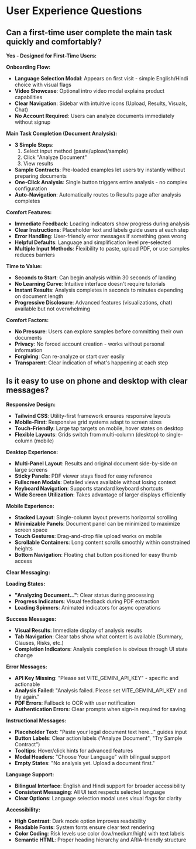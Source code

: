# User Experience Questions

## Can a first-time user complete the main task quickly and comfortably?

**Yes - Designed for First-Time Users:**

**Onboarding Flow:**
- **Language Selection Modal**: Appears on first visit - simple English/Hindi choice with visual flags
- **Video Showcase**: Optional intro video modal explains product capabilities
- **Clear Navigation**: Sidebar with intuitive icons (Upload, Results, Visuals, Chat)
- **No Account Required**: Users can analyze documents immediately without signup

**Main Task Completion (Document Analysis):**
- **3 Simple Steps**: 
  1. Select input method (paste/upload/sample)
  2. Click "Analyze Document" 
  3. View results
- **Sample Contracts**: Pre-loaded examples let users try instantly without preparing documents
- **One-Click Analysis**: Single button triggers entire analysis - no complex configuration
- **Auto-Navigation**: Automatically routes to Results page after analysis completes

**Comfort Features:**
- **Immediate Feedback**: Loading indicators show progress during analysis
- **Clear Instructions**: Placeholder text and labels guide users at each step
- **Error Handling**: User-friendly error messages if something goes wrong
- **Helpful Defaults**: Language and simplification level pre-selected
- **Multiple Input Methods**: Flexibility to paste, upload PDF, or use samples reduces barriers

**Time to Value:**
- **Seconds to Start**: Can begin analysis within 30 seconds of landing
- **No Learning Curve**: Intuitive interface doesn't require tutorials
- **Instant Results**: Analysis completes in seconds to minutes depending on document length
- **Progressive Disclosure**: Advanced features (visualizations, chat) available but not overwhelming

**Comfort Factors:**
- **No Pressure**: Users can explore samples before committing their own documents
- **Privacy**: No forced account creation - works without personal information
- **Forgiving**: Can re-analyze or start over easily
- **Transparent**: Clear indication of what's happening at each step

## Is it easy to use on phone and desktop with clear messages?

**Responsive Design:**
- **Tailwind CSS**: Utility-first framework ensures responsive layouts
- **Mobile-First**: Responsive grid systems adapt to screen sizes
- **Touch-Friendly**: Large tap targets on mobile, hover states on desktop
- **Flexible Layouts**: Grids switch from multi-column (desktop) to single-column (mobile)

**Desktop Experience:**
- **Multi-Panel Layout**: Results and original document side-by-side on large screens
- **Sticky Panels**: PDF viewer stays fixed for easy reference
- **Fullscreen Modals**: Detailed views available without losing context
- **Keyboard Navigation**: Supports standard keyboard shortcuts
- **Wide Screen Utilization**: Takes advantage of larger displays efficiently

**Mobile Experience:**
- **Stacked Layout**: Single-column layout prevents horizontal scrolling
- **Minimizable Panels**: Document panel can be minimized to maximize screen space
- **Touch Gestures**: Drag-and-drop file upload works on mobile
- **Scrollable Containers**: Long content scrolls smoothly within constrained heights
- **Bottom Navigation**: Floating chat button positioned for easy thumb access

**Clear Messaging:**

**Loading States:**
- **"Analyzing Document..."**: Clear status during processing
- **Progress Indicators**: Visual feedback during PDF extraction
- **Loading Spinners**: Animated indicators for async operations

**Success Messages:**
- **Visual Results**: Immediate display of analysis results
- **Tab Navigation**: Clear tabs show what content is available (Summary, Clauses, Risks, etc.)
- **Completion Indicators**: Analysis completion is obvious through UI state change

**Error Messages:**
- **API Key Missing**: "Please set VITE_GEMINI_API_KEY" - specific and actionable
- **Analysis Failed**: "Analysis failed. Please set VITE_GEMINI_API_KEY and try again."
- **PDF Errors**: Fallback to OCR with user notification
- **Authentication Errors**: Clear prompts when sign-in required for saving

**Instructional Messages:**
- **Placeholder Text**: "Paste your legal document text here..." guides input
- **Button Labels**: Clear action labels ("Analyze Document", "Try Sample Contract")
- **Tooltips**: Hover/click hints for advanced features
- **Modal Headers**: "Choose Your Language" with bilingual support
- **Empty States**: "No analysis yet. Upload a document first."

**Language Support:**
- **Bilingual Interface**: English and Hindi support for broader accessibility
- **Consistent Messaging**: All UI text respects selected language
- **Clear Options**: Language selection modal uses visual flags for clarity

**Accessibility:**
- **High Contrast**: Dark mode option improves readability
- **Readable Fonts**: System fonts ensure clear text rendering
- **Color Coding**: Risk levels use color (low/medium/high) with text labels
- **Semantic HTML**: Proper heading hierarchy and ARIA-friendly structure

